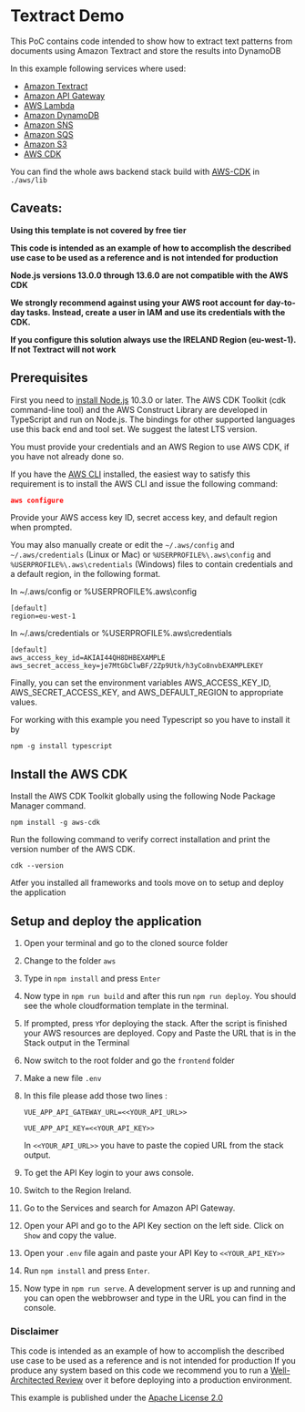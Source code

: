 # Textract Demo

This PoC contains code intended to show how to extract text patterns from documents using Amazon Textract and store the results into DynamoDB

In this example following services where used:

- [Amazon Textract](https://aws.amazon.com/textract/)
- [Amazon API Gateway](https://aws.amazon.com/api-gateway)
- [AWS Lambda](https://aws.amazon.com/lambda)
- [Amazon DynamoDB](https://aws.amazon.com/dynamodb/?nc2=h_ql_prod_db_ddb)
- [Amazon SNS](https://aws.amazon.com/sns/?nc2=h_ql_prod_ap_sns&whats-new-cards.sort-by=item.additionalFields.postDateTime&whats-new-cards.sort-order=desc)
- [Amazon SQS](https://aws.amazon.com/sqs/?nc2=h_ql_prod_ap_sqs)
- [Amazon S3](https://aws.amazon.com/s3/?nc2=h_ql_prod_st_s3)
- [AWS CDK](https://docs.aws.amazon.com/cdk/api/latest/docs/aws-construct-library.html)

You can find the whole aws backend stack build with [AWS-CDK](https://aws.amazon.com/de/cdk/) in `./aws/lib`

## Caveats:

**Using this template is not covered by free tier**

**This code is intended as an example of how to accomplish the described use case to be used as a reference and is not intended for production**

**Node.js versions 13.0.0 through 13.6.0 are not compatible with the AWS CDK**

**We strongly recommend against using your AWS root account for day-to-day tasks. Instead, create a user in IAM and use its credentials with the CDK.**

**If you configure this solution always use the IRELAND Region (eu-west-1). If not Textract will not work**

## Prerequisites

First you need to [install Node.js](https://nodejs.org/en/download/) 10.3.0 or later. The AWS CDK Toolkit (cdk command-line tool) and the AWS Construct Library are developed in TypeScript and run on Node.js. The bindings for other supported languages use this back end and tool set. We suggest the latest LTS version.

You must provide your credentials and an AWS Region to use AWS CDK, if you have not already done so.

If you have the [AWS CLI](https://aws.amazon.com/de/cli/) installed, the easiest way to satisfy this requirement is to install the AWS CLI and issue the following command:

```json
aws configure
````

Provide your AWS access key ID, secret access key, and default region when prompted.

You may also manually create or edit the  `~/.aws/config` and  `~/.aws/credentials` (Linux or Mac) or `%USERPROFILE%\.aws\config` and `%USERPROFILE%\.aws\credentials` (Windows) files to contain credentials and a default region, in the following format.

In ~/.aws/config or %USERPROFILE%\.aws\config

    [default]
    region=eu-west-1

In ~/.aws/credentials or %USERPROFILE%\.aws\credentials

    [default]
    aws_access_key_id=AKIAI44QH8DHBEXAMPLE
    aws_secret_access_key=je7MtGbClwBF/2Zp9Utk/h3yCo8nvbEXAMPLEKEY

Finally, you can set the environment variables AWS_ACCESS_KEY_ID, AWS_SECRET_ACCESS_KEY, and AWS_DEFAULT_REGION to appropriate values.

For working with this example you need Typescript so you have to install it by

    npm -g install typescript

## Install the AWS CDK

Install the AWS CDK Toolkit globally using the following Node Package Manager command.

    npm install -g aws-cdk

Run the following command to verify correct installation and print the version number of the AWS CDK.

    cdk --version

Atfer you installed all frameworks and tools move on to setup and deploy the application

## Setup and deploy the application ##
1. Open your terminal and go to the cloned source folder
2. Change to the folder `aws`
3. Type in `npm install` and press `Enter`
4. Now type in `npm run build` and after this run `npm run deploy`. You should see the whole cloudformation template in the terminal.
5. If prompted, press `Y`for deploying the stack. After the script is finished your AWS resources are deployed.
Copy and Paste the URL that is in the Stack output in the Terminal

6. Now switch to the root folder and go the `frontend` folder

7. Make a new file `.env`

8. In this file please add those two lines : 

    `VUE_APP_API_GATEWAY_URL=<<YOUR_API_URL>>`

    `VUE_APP_API_KEY=<<YOUR_API_KEY>>`

    In `<<YOUR_API_URL>>` you have to paste the copied URL from the stack output.

9. To get the API Key login to your aws console. 
10. Switch to the Region Ireland.
11. Go to the Services and search for Amazon API Gateway.
12. Open your API and go to the API Key section on the left side. Click on `Show` and copy the value.
13. Open your `.env` file again and paste your API Key to `<<YOUR_API_KEY>>`
14. Run `npm install` and press `Enter`.
15. Now type in `npm run serve`. A development server is up and running and you can open the webbrowser and type in the URL you can find in the console.

### Disclaimer ###
This code is intended as an example of how to accomplish the described use case to be used as a reference and is not intended for production
If you produce any system based on this code we recommend you to run a [Well-Architected Review](https://aws.amazon.com/de/architecture/well-architected/) over it before deploying into a production environment. 

This example is published under the [Apache License 2.0](./LICENSE)
